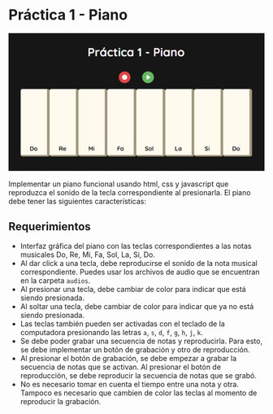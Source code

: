 # Práctica 1 - Piano

![screenshot](screenshot.png)

Implementar un piano funcional usando html, css y javascript que reproduzca el sonido de la tecla correspondiente al presionarla. El piano debe tener las siguientes características:

## Requerimientos

* Interfaz gráfica del piano con las teclas correspondientes a las notas musicales Do, Re, Mi, Fa, Sol, La, Si, Do.
* Al dar click a una tecla, debe reproducirse el sonido de la nota musical correspondiente. Puedes usar los archivos de audio que se encuentran en la carpeta `audios`.
* Al presionar una tecla, debe cambiar de color para indicar que está siendo presionada.
* Al soltar una tecla, debe cambiar de color para indicar que ya no está siendo presionada.
* Las teclas también pueden ser activadas con el teclado de la computadora presionando las letras `a`, `s`, `d`, `f`, `g`, `h`, `j`, `k`.
* Se debe poder grabar una secuencia de notas y reproducirla. Para esto, se debe implementar un botón de grabación y otro de reproducción.
* Al presionar el botón de grabación, se debe empezar a grabar la secuencia de notas que se activan. Al presionar el botón de reproducción, se debe reproducir la secuencia de notas que se grabó.
* No es necesario tomar en cuenta el tiempo entre una nota y otra. Tampoco es necesario que cambien de color las teclas al momento de reproducir la grabación.
